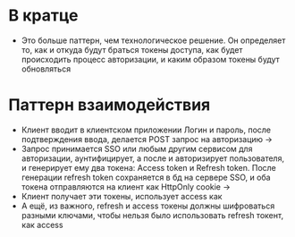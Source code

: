 # В кратце
* Это больше паттерн, чем технологическое решение. Он определяет то, как и откуда будут браться токены доступа, как будет происходить процесс авторизации, и каким образом токены будут обновляться
# Паттерн взаимодействия
* Клиент вводит в клиентском приложении Логин и пароль, после подтверждения ввода, делается POST запрос на авторизацию ->
* Запрос принимается SSO или любым другим сервисом для авторизации, аунтифицирует, а после и авторизирует пользователя, и генерирует ему два токена: Access token и Refresh token. После генерации refresh token сохраняется в бд на сервере SSO, и оба токена отправляются на клиент как HttpOnly cookie ->
* Клиент получает эти токены, использует access как 
* А ещё, из важного, refresh и access токены должны шифроваться разными ключами, чтобы нельзя было использовать refresh токент, как access 